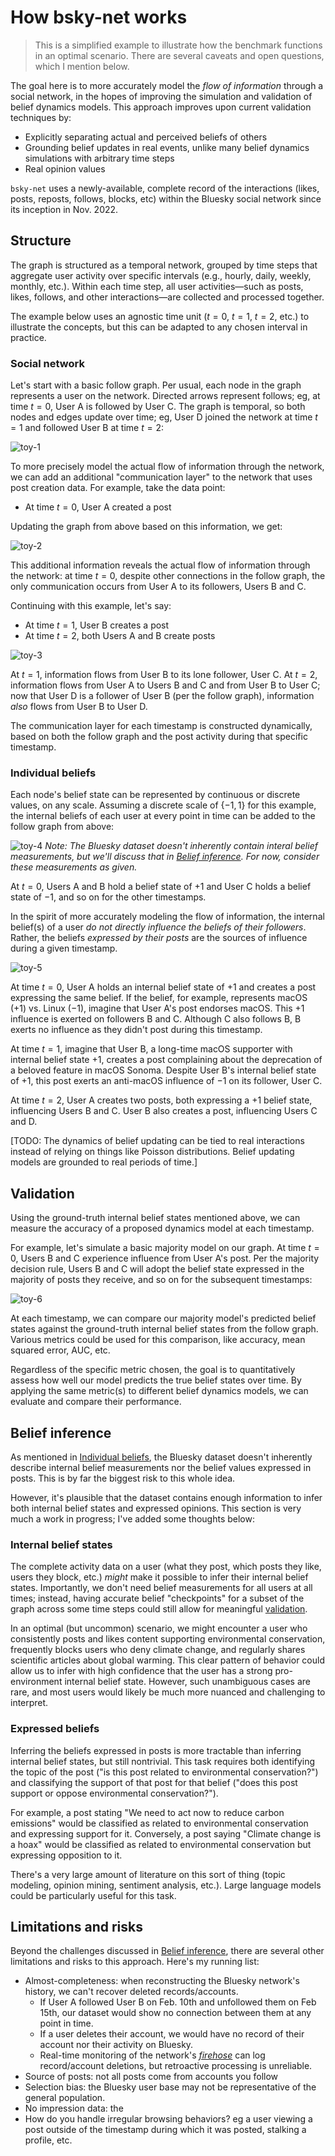 # How bsky-net works

> This is a simplified example to illustrate how the benchmark functions in an optimal scenario. There are several caveats and open questions, which I mention below.

The goal here is to more accurately model the _flow of information_ through a social network, in the hopes of improving the simulation and validation of belief dynamics models. This approach improves upon current validation techniques by:

- Explicitly separating actual and perceived beliefs of others
- Grounding belief updates in real events, unlike many belief dynamics simulations with arbitrary time steps
- Real opinion values

`bsky-net` uses a newly-available, complete record of the interactions (likes, posts, reposts, follows, blocks, etc) within the Bluesky social network since its inception in Nov. 2022.

## Structure

The graph is structured as a temporal network, grouped by time steps that aggregate user activity over specific intervals (e.g., hourly, daily, weekly, monthly, etc.). Within each time step, all user activities—such as posts, likes, follows, and other interactions—are collected and processed together.

The example below uses an agnostic time unit ($t=0$, $t=1$, $t=2$, etc.) to illustrate the concepts, but this can be adapted to any chosen interval in practice.

### Social network

Let's start with a basic follow graph. Per usual, each node in the graph represents a user on the network. Directed arrows represent follows; eg, at time $t=0$, User A is followed by User C. The graph is temporal, so both nodes and edges update over time; eg, User D joined the network at time $t=1$ and followed User B at time $t=2$:

![toy-1](./img/toy-1.svg)

To more precisely model the actual flow of information through the network, we can add an additional "communication layer" to the network that uses post creation data. For example, take the data point:

- At time $t=0$, User A created a post

Updating the graph from above based on this information, we get:

![toy-2](./img/toy-2.svg)

This additional information reveals the actual flow of information through the network: at time $t=0$, despite other connections in the follow graph, the only communication occurs from User A to its followers, Users B and C.

Continuing with this example, let's say:

- At time $t=1$, User B creates a post
- At time $t=2$, both Users A and B create posts

![toy-3](./img/toy-3.svg)

At $t=1$, information flows from User B to its lone follower, User C. At $t=2$, information flows from User A to Users B and C and from User B to User C; now that User D is a follower of User B (per the follow graph), information _also_ flows from User B to User D.

The communication layer for each timestamp is constructed dynamically, based on both the follow graph and the post activity during that specific timestamp.

### Individual beliefs

Each node's belief state can be represented by continuous or discrete values, on any scale. Assuming a discrete scale of $\{-1, 1\}$ for this example, the internal beliefs of each user at every point in time can be added to the follow graph from above:

![toy-4](./img/toy-4.svg)
_Note: The Bluesky dataset doesn't inherently contain interal belief measurements, but we'll discuss that in [Belief inference](#belief-inference). For now, consider these measurements as given._

At $t=0$, Users A and B hold a belief state of $+1$ and User C holds a belief state of $-1$, and so on for the other timestamps.

In the spirit of more accurately modeling the flow of information, the internal belief(s) of a user _do not directly influence the beliefs of their followers_. Rather, the beliefs _expressed by their posts_ are the sources of influence during a given timestamp.

![toy-5](./img/toy-5.svg)

At time $t=0$, User A holds an internal belief state of $+1$ and creates a post expressing the same belief. If the belief, for example, represents macOS ($+1$) vs. Linux ($-1$), imagine that User A's post endorses macOS. This $+1$ influence is exerted on followers B and C. Although C also follows B, B exerts no influence as they didn't post during this timestamp.

At time $t=1$, imagine that User B, a long-time macOS supporter with internal belief state $+1$, creates a post complaining about the deprecation of a beloved feature in macOS Sonoma. Despite User B's internal belief state of $+1$, this post exerts an anti-macOS influence of $-1$ on its follower, User C.

At time $t=2$, User A creates two posts, both expressing a $+1$ belief state, influencing Users B and C. User B also creates a post, influencing Users C and D.

[TODO: The dynamics of belief updating can be tied to real interactions instead of relying on things like Poisson distributions. Belief updating models are grounded to real periods of time.]

## Validation

Using the ground-truth internal belief states mentioned above, we can measure the accuracy of a proposed dynamics model at each timestamp.

For example, let's simulate a basic majority model on our graph. At time $t=0$, Users B and C experience influence from User A's post. Per the majority decision rule, Users B and C will adopt the belief state expressed in the majority of posts they receive, and so on for the subsequent timestamps:

![toy-6](./img/toy-6.svg)

At each timestamp, we can compare our majority model's predicted belief states against the ground-truth internal belief states from the follow graph. Various metrics could be used for this comparison, like accuracy, mean squared error, AUC, etc.

Regardless of the specific metric chosen, the goal is to quantitatively assess how well our model predicts the true belief states over time. By applying the same metric(s) to different belief dynamics models, we can evaluate and compare their performance.

## Belief inference

As mentioned in [Individual beliefs](#individual-beliefs), the Bluesky dataset doesn't inherently describe internal belief measurements nor the belief values expressed in posts. This is by far the biggest risk to this whole idea.

However, it's plausible that the dataset contains enough information to infer both internal belief states and expressed opinions. This section is very much a work in progress; I've added some thoughts below:

### Internal belief states

The complete activity data on a user (what they post, which posts they like, users they block, etc.) _might_ make it possible to infer their internal belief states. Importantly, we don't need belief measurements for all users at all times; instead, having accurate belief "checkpoints" for a subset of the graph across some time steps could still allow for meaningful [validation](#validation).

In an optimal (but uncommon) scenario, we might encounter a user who consistently posts and likes content supporting environmental conservation, frequently blocks users who deny climate change, and regularly shares scientific articles about global warming. This clear pattern of behavior could allow us to infer with high confidence that the user has a strong pro-environment internal belief state. However, such unambiguous cases are rare, and most users would likely be much more nuanced and challenging to interpret.

### Expressed beliefs

Inferring the beliefs expressed in posts is more tractable than inferring internal belief states, but still nontrivial. This task requires both identifying the topic of the post ("is this post related to environmental conservation?") and classifying the support of that post for that belief ("does this post support or oppose environmental conservation?").

For example, a post stating "We need to act now to reduce carbon emissions" would be classified as related to environmental conservation and expressing support for it. Conversely, a post saying "Climate change is a hoax" would be classified as related to environmental conservation but expressing opposition to it.

There's a very large amount of literature on this sort of thing (topic modeling, opinion mining, sentiment analysis, etc.). Large language models could be particularly useful for this task.

## Limitations and risks

Beyond the challenges discussed in [Belief inference](#belief-inference), there are several other limitations and risks to this approach. Here's my running list:

- Almost-completeness: when reconstructing the Bluesky network's history, we
  can't recover deleted records/accounts.
  - If User A followed User B on Feb. 10th and unfollowed them on Feb 15th, our dataset would show no connection between them at any point in time.
  - If a user deletes their account, we would have no record of their account nor their activity on Bluesky.
  - Real-time monitoring of the network's [_firehose_](https://docs.bsky.app/docs/advanced-guides/firehose) can log record/account deletions, but retroactive processing is unreliable.
- Source of posts: not all posts come from accounts you follow
- Selection bias: the Bluesky user base may not be representative of the general population.
- No impression data: the
- How do you handle irregular browsing behaviors? eg a user viewing a post outside of the timestamp during which it was posted, stalking a profile, etc.
